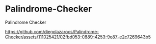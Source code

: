 # Palindrome-Checker
Palindrome Checker


https://github.com/diegolazarocs/Palindrome-Checker/assets/111025421/02fbd053-0889-4253-9e87-e2c7269643b5

